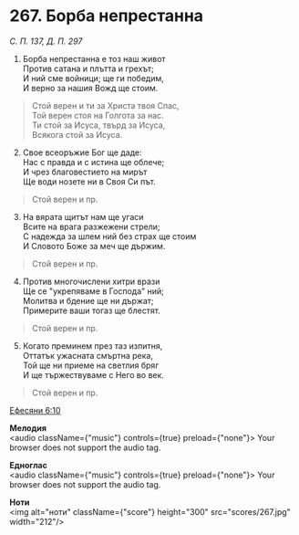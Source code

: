 # 267. Борба непрестанна

_С. П. 137, Д. П. 297_

1. Борба непрестанна е тоз наш живот  
Против сатана и плътта и грехът;  
И ний сме войници; ще ги победим,  
И верно за нашия Вожд ще стоим.  

> Стой верен и ти за Христа твоя Спас,  
> Той верен стоя на Голгота за нас.  
> Ти стой за Исуса, твърд за Исуса,  
> Всякога стой за Исуса.  

2. Свое всеоръжие Бог ще даде:  
Нас с правда и с истина ще облече;  
И чрез благовестието на мирът  
Ще води нозете ни в Своя Си път.  

> Стой верен и пр.  

3. На вярата щитът нам ще угаси  
Всите на врага разжежени стрели;  
С надежда за шлем ний без страх ще стоим  
И Словото Боже за меч ще държим.  

> Стой верен и пр.  

4. Против многочислени хитри врази  
Ще се "укрепяваме в Господа" ний;  
Молитва и бдение ще ни държат;  
Примерите ваши тогаз ще блестят.  

> Стой верен и пр.  

5. Когато преминем през таз изпитня,  
Оттатък ужасната смъртна река,  
Той ще ни приеме на светлия бряг  
И ще тържествуваме с Него во век.  

> Стой верен и пр.

[Ефесяни 6:10](http://biblia.bg/index.php?k=56&g=6&s=10)

**Мелодия**  
<audio className={"music"} controls={true} preload={"none"}>
    <source src="mp3/267.mp3" type="audio/mpeg"/>
    Your browser does not support the audio tag.
</audio>

**Едноглас**  
<audio className={"music"} controls={true} preload={"none"}>
    <source src="transp/267.mp3" type="audio/mpeg"/>
    Your browser does not support the audio tag.
</audio>

**Ноти**  
<img alt="ноти" className={"score"} height="300" src="scores/267.jpg" width="212"/>

